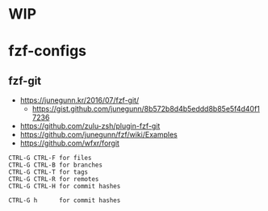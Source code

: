 # WIP

# fzf-configs

## fzf-git
- https://junegunn.kr/2016/07/fzf-git/
  - https://gist.github.com/junegunn/8b572b8d4b5eddd8b85e5f4d40f17236
- https://github.com/zulu-zsh/plugin-fzf-git
- https://github.com/junegunn/fzf/wiki/Examples
- https://github.com/wfxr/forgit

```
CTRL-G CTRL-F for files
CTRL-G CTRL-B for branches
CTRL-G CTRL-T for tags
CTRL-G CTRL-R for remotes
CTRL-G CTRL-H for commit hashes

CTRL-G h      for commit hashes
```
